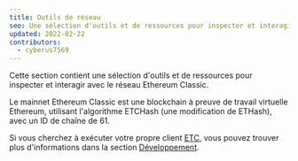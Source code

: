 ```yaml
---
title: Outils de réseau
seo: Une sélection d'outils et de ressources pour inspecter et interagir avec le réseau Ethereum Classic. Points de terminaison RPC, explorateurs de blockchain et moniteurs de réseau.
updated: 2022-02-22
contributors:
  - cyberus7569
---
```


Cette section contient une sélection d'outils et de ressources pour inspecter et interagir avec le réseau Ethereum Classic.

Le mainnet Ethereum Classic est une blockchain à preuve de travail virtuelle Ethereum, utilisant l'algorithme ETCHash (une modification de ETHash), avec un ID de chaîne de 61.

Si vous cherchez à exécuter votre propre client [ETC](/development/clients), vous pouvez trouver plus d'informations dans la section [Développement](/development).

